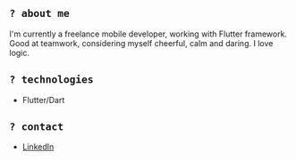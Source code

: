 ## `? about me`

I'm currently a freelance mobile developer, working with Flutter framework. Good at teamwork, considering myself cheerful, calm and daring. I love logic.

## `? technologies`

- Flutter/Dart

## `? contact`

- [LinkedIn](https://www.linkedin.com/in/artur-zanella-928279238/)
